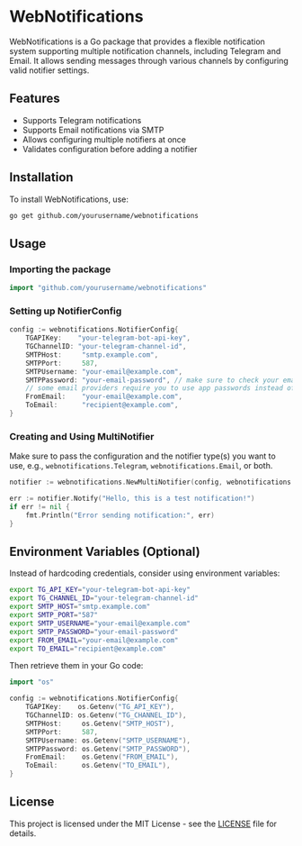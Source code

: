 # WebNotifications

WebNotifications is a Go package that provides a flexible notification system supporting multiple notification channels, including Telegram and Email. It allows sending messages through various channels by configuring valid notifier settings.

## Features
- Supports Telegram notifications
- Supports Email notifications via SMTP
- Allows configuring multiple notifiers at once
- Validates configuration before adding a notifier

## Installation
To install WebNotifications, use:
```sh
go get github.com/yourusername/webnotifications
```

## Usage
### Importing the package
```go
import "github.com/yourusername/webnotifications"
```

### Setting up NotifierConfig
```go
config := webnotifications.NotifierConfig{
    TGAPIKey:    "your-telegram-bot-api-key",
    TGChannelID: "your-telegram-channel-id",
    SMTPHost:     "smtp.example.com",
    SMTPPort:     587,
    SMTPUsername: "your-email@example.com",
    SMTPPassword: "your-email-password", // make sure to check your email provider's security settings
    // some email providers require you to use app passwords instead of your account password
    FromEmail:    "your-email@example.com",
    ToEmail:      "recipient@example.com",
}
```

### Creating and Using MultiNotifier

Make sure to pass the configuration and the notifier type(s) you want to use,
e.g., `webnotifications.Telegram`, `webnotifications.Email`, or both.

```go
notifier := webnotifications.NewMultiNotifier(config, webnotifications.Telegram, webnotifications.Email)

err := notifier.Notify("Hello, this is a test notification!")
if err != nil {
    fmt.Println("Error sending notification:", err)
}
```

## Environment Variables (Optional)
Instead of hardcoding credentials, consider using environment variables:
```sh
export TG_API_KEY="your-telegram-bot-api-key"
export TG_CHANNEL_ID="your-telegram-channel-id"
export SMTP_HOST="smtp.example.com"
export SMTP_PORT="587"
export SMTP_USERNAME="your-email@example.com"
export SMTP_PASSWORD="your-email-password"
export FROM_EMAIL="your-email@example.com"
export TO_EMAIL="recipient@example.com"
```
Then retrieve them in your Go code:
```go
import "os"

config := webnotifications.NotifierConfig{
    TGAPIKey:    os.Getenv("TG_API_KEY"),
    TGChannelID: os.Getenv("TG_CHANNEL_ID"),
    SMTPHost:     os.Getenv("SMTP_HOST"),
    SMTPPort:     587,
    SMTPUsername: os.Getenv("SMTP_USERNAME"),
    SMTPPassword: os.Getenv("SMTP_PASSWORD"),
    FromEmail:    os.Getenv("FROM_EMAIL"),
    ToEmail:      os.Getenv("TO_EMAIL"),
}
```

## License
This project is licensed under the MIT License - see the [LICENSE](LICENSE) file for details.


